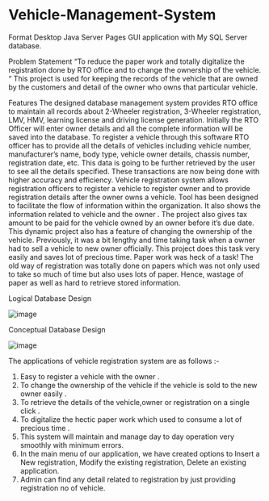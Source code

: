 # Vehicle-Management-System
 
 
Format
Desktop Java Server Pages GUI application with My SQL Server database.

Problem Statement 
“To reduce the paper work and totally digitalize the registration done by RTO office and to change the ownership of the vehicle. “
This project is used for keeping the records of the vehicle that are owned by the customers and detail of the owner who owns that particular vehicle.


Features
The designed database management system provides RTO office to maintain all records about 2-Wheeler registration, 3-Wheeler registration, LMV, HMV, learning license and driving license generation. Initially the RTO Officer will enter owner details and all the complete information will be saved into the database. To register a vehicle through this software RTO officer has to provide all the details of vehicles including vehicle number, manufacturer’s name, body type, vehicle owner details, chassis number, registration date, etc. This data is going to be further retrieved by the user to see all the details specified. These transactions are now being done with higher accuracy and efficiency.
Vehicle registration system allows registration officers to register a vehicle to register owner and to provide registration details after the owner owns a vehicle. Tool has been designed to facilitate the flow of information within the organization. It also shows the information related to vehicle and the owner . The project also gives tax amount to be paid for the vehicle owned by an owner before it’s due date.
This dynamic project also has a feature of changing the ownership of the vehicle. Previously, it was a bit lengthy and time taking task when a owner had to sell a vehicle to new owner officially. This project does this task very easily and saves lot of precious time. Paper work was heck of a task!
The old way of registration was totally done on papers which was not only used to take so much of time but also uses lots of paper. Hence, wastage of paper as well as hard to retrieve stored information.

Logical Database Design

![image](https://user-images.githubusercontent.com/17800780/149683729-8eb080a7-943f-401b-95fc-358deda36533.png)

Conceptual Database Design

![image](https://user-images.githubusercontent.com/17800780/149683743-fc80f6db-3a04-4518-917a-d58e4e5f66ac.png)


The applications of vehicle registration system are as follows :-

1.	Easy to register a vehicle with the owner .
2.	To change the ownership of the vehicle if the vehicle is sold to the new owner easily .
3.	To retrieve the details of the vehicle,owner or registration on a single click .
4.	To digitalize the hectic paper work which used to consume a lot of precious time .
5.	This system will maintain and manage day to day operation very smoothly with minimum errors.
6.	In the main menu of our application, we have created options to Insert a New registration, Modify     the existing registration, Delete an existing application.
7.	Admin can find any detail related to registration by just providing registration no of vehicle.



